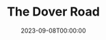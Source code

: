 ---
title: The Dover Road
date: 2023-09-08T00:00:00
opening_date: 1926-12-16
closing_date: 1926-12-17
layout: productions
playbill:
Theatre: Theatre Jacksonville
show_details:
- Playwright: A.A. Milne - wiki
cast:
- Anne: Frieda Fitzgerald
- Eustasia: Louise Twitty
- Nicholas: Ralph Cooper
- Dominic: Slocum Ball
- Mr. Latimer: E.S. Beauchamp-Nobbs
- Leonard: Thomas K. Shuff, Jr.
- The Staff:
  - Carl Oltrogge
  - Harry Lewis
  - Mary H. Buckland
  - Olivia Fitzgerald
crew:
- Director: Tracy L'Engle
- Set Design: Mrs. Strawn Perry
- Set construction:
  - Birsa Shepard
  - Charles Tharp
  - Gordon McCauley
  - Strawn Perry
- Lighting:
  - Earl C. Ogden
  - L.B. Pratt
  - Martha Race
- Props:
  - Birsa Shepard
  - Mrs. A.S. Peatross
understudies:
orchestra:
---